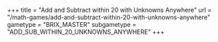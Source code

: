 +++
title = "Add and Subtract within 20 with Unknowns Anywhere"
url = "/math-games/add-and-subtract-within-20-with-unknowns-anywhere"
gametype = "BRIX_MASTER"
subgametype = "ADD_SUB_WITHIN_20_UNKNOWNS_ANYWHERE"
+++